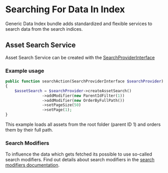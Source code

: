 # Searching For Data In Index

Generic Data Index bundle adds standardized and flexible services to search data from the search indices.

## Asset Search Service

Asset Search Service can be created with the [SearchProviderInterface](https://github.com/pimcore/generic-data-index-bundle/blob/1.x/src/Service/Search/SearchService/SearchProviderInterface.php)

### Example usage

```php
public function searchAction(SearchProviderInterface $searchProvider)
{
    $assetSearch = $searchProvider->createAssetSearch()
                ->addModifier(new ParentIdFilter(1))
                ->addModifier(new OrderByFullPath())
                ->setPageSize(50)
                ->setPage(1);
}


```

This example loads all assets from the root folder (parent ID 1) and orders them by their full path. 

### Search Modifiers

To influence the data which gets fetched its possible to use so-called search modifiers.
Find out details about search modifiers in the [search modifiers documentation](05_Search_Modifiers/README.md).